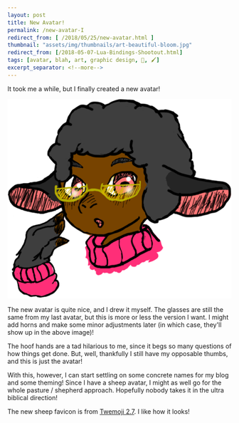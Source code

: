 ```yaml
---
layout: post
title: New Avatar!
permalink: /new-avatar-I
redirect_from: [ /2018/05/25/new-avatar.html ]
thumbnail: "assets/img/thumbnails/art-beautiful-bloom.jpg"
redirect_from: [/2018-05-07-Lua-Bindings-Shootout.html]
tags: [avatar, blah, art, graphic design, 🎨, 🖌️]
excerpt_separator: <!--more-->
---
```


It took me a while, but I finally created a new avatar!

<!--more-->

![This shiny, beautiful version!](/assets/img/2018-05-25/thephd.png)

The new avatar is quite nice, and I drew it myself. The glasses are still the same from my last avatar, but this is more or less the version I want. I might add horns and make some minor adjustments later (in which case, they'll show up in the above image)!

The hoof hands are a tad hilarious to me, since it begs so many questions of how things get done. But, well, thankfully I still have my opposable thumbs, and this is just the avatar!

With this, however, I can start settling on some concrete names for my blog and some theming! Since I have a sheep avatar, I might as well go for the whole pasture / shepherd approach. Hopefully nobody takes it in the ultra biblical direction!

The new sheep favicon is from [Twemoji 2.7](https://github.com/twitter/twemoji). I like how it looks!
